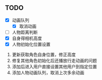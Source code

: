 ## TODO

- [x] 动画队列
	- [x] 取消动画
- [ ] 人物距离判断
- [x] 自身得相机高度
- [x] 人物初始化位置设置

1. 更新获取角色自身位置，修正高度
2. 修复其他角色初始化后还播放行走动画的问题
3. 添加后进入用户直接设置其他用户到指定位置
4. 添加人物动画队列，取消上次多余动画